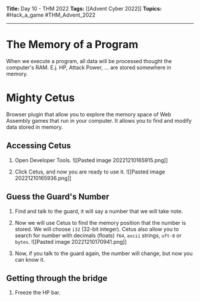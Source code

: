 **Title:** Day 10 - THM 2022
**Tags:** [[Advent Cyber 2022]]
**Topics:** #Hack_a_game #THM_Advent_2022

---
# The Memory of a Program
When we execute a program, all data will be processed thought the computer's RAM.  E.j. HP, Attack Power, …  are stored somewhere in memory.

# Mighty Cetus
Browser plugin that allow you to explore the memory space of Web Assembly games that run in your computer. It allows you to find and modify data stored in memory.

## Accessing Cetus
1. Open Developer Tools.
![[Pasted image 20221210165915.png]]

2. Click Cetus, and now you are ready to use it.
![[Pasted image 20221210165936.png]]

## Guess the Guard's Number
1. Find and talk to the guard, it will say a number that we will take note.
2. Now we will use Cetus to find the memory position that the number is stored. We will choose `i32` (32-bit integer). Cetus also allow you to search for number with decimals (floats) `f64`, `ascii` strings, `uft-8` or `bytes`. 
![[Pasted image 20221210170941.png]]

3. Now, if you talk to the guard again, the number will change, but now you can know it.

## Getting through the bridge
1. Freeze the HP bar.